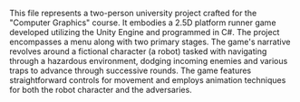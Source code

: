This file represents a two-person university project crafted for the "Computer Graphics" course. It embodies a 2.5D platform runner game developed utilizing the Unity Engine and programmed in C#. The project encompasses a menu along with two primary stages. The game's narrative revolves around a fictional character (a robot) tasked with navigating through a hazardous environment, dodging incoming enemies and various traps to advance through successive rounds. The game features straightforward controls for movement and employs animation techniques for both the robot character and the adversaries.
